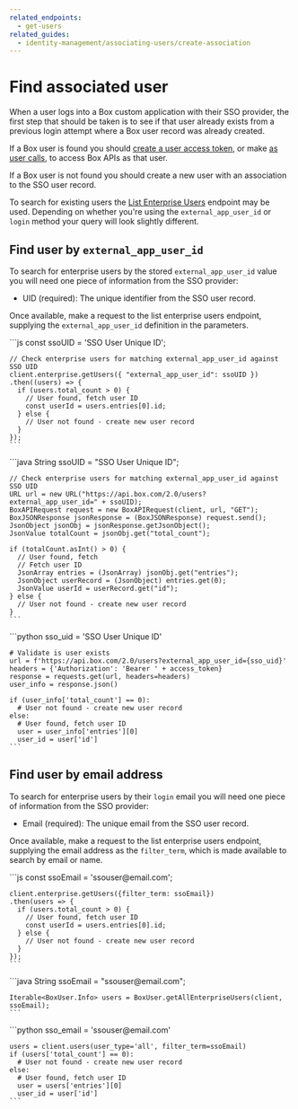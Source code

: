 ```yaml
---
related_endpoints:
  - get-users
related_guides:
  - identity-management/associating-users/create-association
---
```


# Find associated user

When a user logs into a Box custom application with their SSO provider, the
first step that should be taken is to see if that user already exists from a
previous login attempt where a Box user record was already created. 

If a Box user is found you should
[create a user access token](guide://authentication/jwt/user-access-tokens/),
or make [as user calls](guide://authentication/jwt/as-user/), to access Box
APIs as that user.

If a Box user is not found you should create a new user with an association to
the SSO user record. 

To search for existing users the [List Enterprise Users](ref://get-users/)
endpoint may be used. Depending on whether you're using the
`external_app_user_id` or `login` method your query will look slightly
different.

## Find user by `external_app_user_id`

To search for enterprise users by the stored `external_app_user_id` value you
will need one piece of information from the SSO provider:

* UID (required): The unique identifier from the SSO user record.

Once available, make a request to the list enterprise users endpoint, supplying
the `external_app_user_id` definition in the parameters.

<Tabs>
  <Tab title='Node'>
    ```js
    const ssoUID = 'SSO User Unique ID';

    // Check enterprise users for matching external_app_user_id against SSO UID
    client.enterprise.getUsers({ "external_app_user_id": ssoUID })
    .then((users) => {
      if (users.total_count > 0) {
        // User found, fetch user ID
        const userId = users.entries[0].id;
      } else {
        // User not found - create new user record
      }
    });
    ```
  </Tab>
  <Tab title='Java'>
    ```java
    String ssoUID = "SSO User Unique ID";

    // Check enterprise users for matching external_app_user_id against SSO UID
    URL url = new URL("https://api.box.com/2.0/users?external_app_user_id=" + ssoUID);
    BoxAPIRequest request = new BoxAPIRequest(client, url, "GET");
    BoxJSONResponse jsonResponse = (BoxJSONResponse) request.send();
    JsonObject jsonObj = jsonResponse.getJsonObject();
    JsonValue totalCount = jsonObj.get("total_count");

    if (totalCount.asInt() > 0) {
      // User found, fetch 
      // Fetch user ID
      JsonArray entries = (JsonArray) jsonObj.get("entries");
      JsonObject userRecord = (JsonObject) entries.get(0);
      JsonValue userId = userRecord.get("id");
    } else {
      // User not found - create new user record
    }
    ```
  </Tab>
  <Tab title='Python'>
    ```python
    sso_uid = 'SSO User Unique ID'

    # Validate is user exists
    url = f'https://api.box.com/2.0/users?external_app_user_id={sso_uid}'
    headers = {'Authorization': 'Bearer ' + access_token}
    response = requests.get(url, headers=headers)
    user_info = response.json()

    if (user_info['total_count'] == 0):
      # User not found - create new user record
    else:
      # User found, fetch user ID
      user = user_info['entries'][0]
      user_id = user['id']
    ```
  </Tab>
</Tabs>

## Find user by email address

To search for enterprise users by their `login` email you
will need one piece of information from the SSO provider:

* Email (required): The unique email from the SSO user record.

Once available, make a request to the list enterprise users endpoint, supplying
the email address as the `filter_term`, which is made available to search by
email or name.

<Tabs>
  <Tab title='Node'>
    ```js
    const ssoEmail = 'ssouser@email.com';

    client.enterprise.getUsers({filter_term: ssoEmail})
    .then(users => {
      if (users.total_count > 0) {
        // User found, fetch user ID
        const userId = users.entries[0].id;
      } else {
        // User not found - create new user record
      }
    });
    ```
  </Tab>
  <Tab title='Java'>
    ```java
    String ssoEmail = "ssouser@email.com";

    Iterable<BoxUser.Info> users = BoxUser.getAllEnterpriseUsers(client, ssoEmail);
    ```
  </Tab>
  <Tab title='Python'>
    ```python
    sso_email = 'ssouser@email.com'

    users = client.users(user_type='all', filter_term=ssoEmail)
    if (users['total_count'] == 0):
      # User not found - create new user record
    else:
      # User found, fetch user ID
      user = users['entries'][0]
      user_id = user['id']
    ```
  </Tab>
</Tabs>